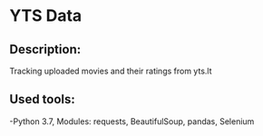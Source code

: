 # YTS Data

## Description:
Tracking uploaded movies and their ratings from yts.lt


## Used tools:

-Python 3.7, Modules: requests, BeautifulSoup, pandas, Selenium

